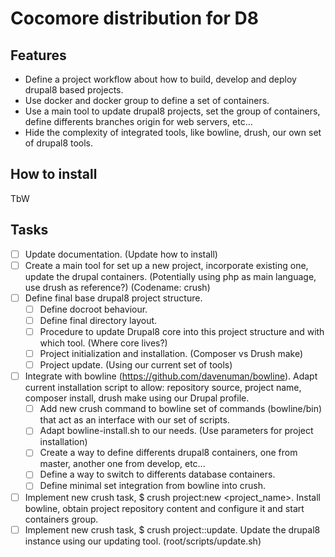 Cocomore distribution for D8
============================

Features
--------

* Define a project workflow about how to build, develop and deploy drupal8 based projects.
* Use docker and docker group to define a set of containers.
* Use a main tool to update drupal8 projects, set the group of containers, define differents branches origin for web servers, etc...
* Hide the complexity of integrated tools, like bowline, drush, our own set of drupal8 tools.

How to install
--------------

TbW

Tasks
-----

- [  ] Update documentation. (Update how to install)
- [  ] Create a main tool for set up a new project, incorporate existing one, update the drupal containers. (Potentially using php as main language, use drush as reference?) (Codename: crush)
- [  ] Define final base drupal8 project structure.
  - [  ] Define docroot behaviour.
  - [  ] Define final directory layout.
  - [  ] Procedure to update Drupal8 core into this project structure and with which tool. (Where core lives?)
  - [  ] Project initialization and installation. (Composer vs Drush make)
  - [  ] Project update. (Using our current set of tools)
- [  ] Integrate with bowline (https://github.com/davenuman/bowline). Adapt current installation script to allow: repository source, project name, composer install, drush make using our Drupal profile.
  - [  ] Add new crush command to bowline set of commands (bowline/bin) that act as an interface with our set of scripts.
  - [  ] Adapt bowline-install.sh to our needs. (Use parameters for project installation)
  - [  ] Create a way to define differents drupal8 containers, one from master, another one from develop, etc...
  - [  ] Define a way to switch to differents database containers.
  - [  ] Define minimal set integration from bowline into crush.
- [  ] Implement new crush task, $ crush project:new <project_name>. Install bowline, obtain project repository content and configure it and start containers group.
- [  ] Implement new crush task, $ crush project:<name>:update. Update the drupal8 instance using our updating tool. (root/scripts/update.sh)
